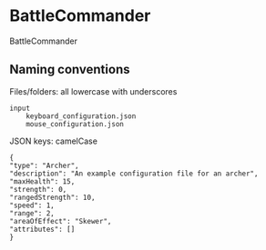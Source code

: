 # BattleCommander
BattleCommander

## Naming conventions
Files/folders: all lowercase with underscores

    input
        keyboard_configuration.json
        mouse_configuration.json

JSON keys: camelCase

    {
    "type": "Archer",
    "description": "An example configuration file for an archer",
    "maxHealth": 15,
    "strength": 0,
    "rangedStrength": 10,
    "speed": 1,
    "range": 2,
    "areaOfEffect": "Skewer",
    "attributes": []
    }
